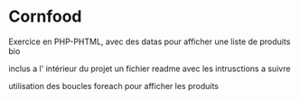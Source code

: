 #     Cornfood

Exercice en PHP-PHTML, avec des datas pour afficher une liste de produits bio

inclus a l' intérieur du projet un fichier readme avec les intrusctions a suivre

utilisation des boucles foreach pour afficher les produits 
